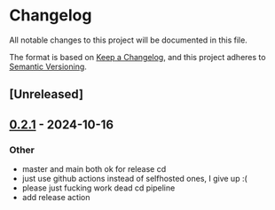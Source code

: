 # Changelog

All notable changes to this project will be documented in this file.

The format is based on [Keep a Changelog](https://keepachangelog.com/en/1.0.0/),
and this project adheres to [Semantic Versioning](https://semver.org/spec/v2.0.0.html).

## [Unreleased]

## [0.2.1](https://github.com/PlexSheep/hedu/compare/v0.2.0...v0.2.1) - 2024-10-16

### Other

- master and main both ok for release cd
- just use github actions instead of selfhosted ones, I give up :(
- please just fucking work dead cd pipeline
- add release action
